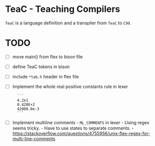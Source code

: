 # TeaC - Teaching Compilers

`TeaC` is a language definition and a transpiler from `TeaC` to `C99`.

# TODO

- [ ] move main() from flex to bison file
- [ ] define TeaC tokens in bison
- [ ] include `*tab.h` header in flex file

- [ ] Implement the whole real positive constants rule in lexer

		```
		4.2e1
		0.420E+2
		42000.0e-3
		```

- [ ] Implement multiline comments - `ML_COMMENTS` in lexer
		- Using regex seems tricky.
		- Have to use states to separate comments.
		- https://stackoverflow.com/questions/4755956/unix-flex-regex-for-multi-line-comments
